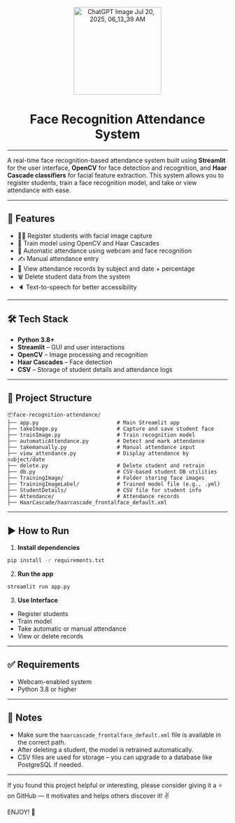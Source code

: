 <p align="center">
  <img width="200" height="200" alt="ChatGPT Image Jul 20, 2025, 06_13_39 AM" src="https://github.com/user-attachments/assets/a9397cd9-d3ab-4925-aadc-c42f51115fdc" />
</p>

<h1 align="center">
  Face Recognition Attendance System
</h1>

---

A real-time face recognition-based attendance system built using **Streamlit** for the user interface, **OpenCV** for face detection and recognition, and **Haar Cascade classifiers** for facial feature extraction. This system allows you to register students, train a face recognition model, and take or view attendance with ease.

---

## 🚀 Features

- 🧑‍🎓 Register students with facial image capture
- 🧠 Train model using OpenCV and Haar Cascades
- 🤖 Automatic attendance using webcam and face recognition
- ✍️ Manual attendance entry
- 📅 View attendance records by subject and date + percentage
- 🗑️ Delete student data from the system
- 🔈 Text-to-speech for better accessibility

---

## 🛠️ Tech Stack

- **Python 3.8+**
- **Streamlit** – GUI and user interactions
- **OpenCV** – Image processing and recognition
- **Haar Cascades** – Face detection
- **CSV** – Storage of student details and attendance logs

---

## 📁 Project Structure

```
📦face-recognition-attendance/
├── app.py                         # Main Streamlit app
├── takeImage.py                   # Capture and save student face
├── trainImage.py                  # Train recognition model
├── automaticAttendance.py         # Detect and mark attendance
├── takemanually.py                # Manual attendance input
├── view_attendance.py             # Display attendance by subject/date
├── delete.py                      # Delete student and retrain
├── db.py                          # CSV-based student DB utilities
├── TrainingImage/                 # Folder storing face images
├── TrainingImageLabel/            # Trained model file (e.g., .yml)
├── StudentDetails/                # CSV file for student info
├── Attendance/                    # Attendance records
├── HaarCascade/haarcascade_frontalface_default.xml
```

---

## ▶️ How to Run

1. **Install dependencies**
```bash
pip install -r requirements.txt
```

2. **Run the app**
```bash
streamlit run app.py
```

3. **Use Interface**
- Register students
- Train model
- Take automatic or manual attendance
- View or delete records

---

## ✅ Requirements

- Webcam-enabled system
- Python 3.8 or higher

---

## 📌 Notes

- Make sure the `haarcascade_frontalface_default.xml` file is available in the correct path.
- After deleting a student, the model is retrained automatically.
- CSV files are used for storage – you can upgrade to a database like PostgreSQL if needed.

---

If you found this project helpful or interesting, please consider giving it a ⭐️ on GitHub — it motivates and helps others discover it! ✌️

ENJOY! 🎉
